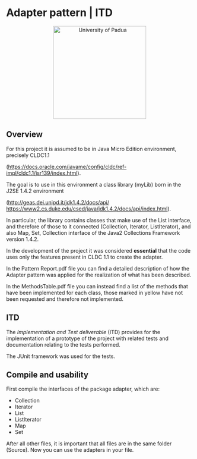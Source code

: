 # Adapter pattern | ITD

<p align="center">
    <img src="https://www.unidformazione.com/wp-content/uploads/2018/04/unipd-universita-di-padova.png" width="250" alt="University of Padua"/>
</p>

## Overview

For this project it is assumed to be in Java Micro Edition environment, precisely CLDC1.1 

(https://docs.oracle.com/javame/config/cldc/ref-impl/cldc1.1/jsr139/index.html). 

The goal is to use in this environment a class library (myLib) born in the J2SE 1.4.2 environment

(http://geas.dei.unipd.it/jdk1.4.2/docs/api/
https://www2.cs.duke.edu/csed/java/jdk1.4.2/docs/api/index.html).

In particular, the library contains classes that make use of the List interface, and therefore of those to it connected (Collection, Iterator, ListIterator), and also Map, Set, Collection interface of the Java2 Collections Framework version 1.4.2.

In the development of the project it was considered **essential** that the code uses only the features present in CLDC 1.1 to create the adapter.

In the Pattern Report.pdf file you can find a detailed description of how the Adapter pattern was applied for the realization of what has been described.

In the MethodsTable.pdf file you can instead find a list of the methods that have been implemented for each class, those marked in yellow have not been requested and therefore not implemented.

## ITD

The _Implementation and Test deliverable_ (ITD) provides for the implementation of a prototype of the project with related tests and documentation relating to the tests performed.

The JUnit framework was used for the tests.

## Compile and usability

First compile the interfaces of the package adapter, which are:

* Collection
* Iterator
* List
* ListIterator
* Map
* Set

After all other files, it is important that all files are in the same folder (Source). Now you can use the adapters in your file.
